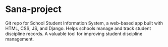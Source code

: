 # Sana-project
Git repo for School Student Information System, a web-based app built with HTML, CSS, JS, and Django. Helps schools manage and track student discipline records. A valuable tool for improving student discipline management.
